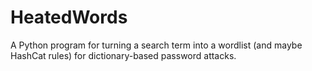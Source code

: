 # HeatedWords
A Python program for turning a search term into a wordlist (and maybe HashCat rules) for dictionary-based password attacks.
